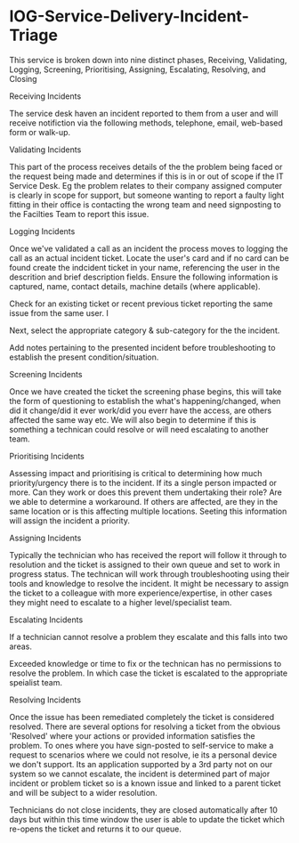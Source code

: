 # IOG-Service-Delivery-Incident-Triage


This service is broken down into nine distinct phases, Receiving, Validating, Logging, Screening, Prioritising, Assigning, Escalating, Resolving, and Closing

Receiving Incidents


The service desk haven an incident reported to them from a user and will receive notifiction via the following methods, telephone, email, web-based form or walk-up.

Validating Incidents


This part of the process receives details of the the problem being faced or the request being made and determines if this is in or out of scope if the IT Service Desk. Eg the problem relates to their company assigned computer is clearly in scope for support, but someone wanting to report a faulty light fitting in their office is contacting the wrong team and need signposting to the Facilties Team to report this issue.


Logging Incidents


Once we've validated a call as an incident the process moves to logging the call as an actual incident ticket. Locate the user's card and if no card can be found create the indcident ticket in your name, referencing the user in the descrition and brief description fields. Ensure the following information is captured, name, contact details, machine details (where applicable).

Check for an existing ticket or recent previous ticket reporting the same issue from the same user. I

Next, select the appropriate category & sub-category for the the incident. 

Add notes pertaining to the presented incident before troubleshooting to establish the present condition/situation. 

Screening Incidents


Once we have created the ticket the screening phase begins, this will take the form of questioning to establish the what's happening/changed, when did it change/did it ever work/did you everr have the access, are others affected the same way etc. We will also begin to determine if this is something a technican could resolve or will need escalating to another team.

Prioritising Incidents


Assessing impact and prioritising is critical to determining how much priority/urgency there is to the incident. If its a single person impacted or more. Can they work or does this prevent them undertaking their role? Are we able to determine a workaround. If others are affected, are they in the same location or is this affecting multiple locations. Seeting this information will assign the incident a priority.


Assigning Incidents


Typically the technician who has received the report will follow it through to resolution and the ticket is assigned to their own queue and set to work in progress status. The technican will work through troubleshooting using their tools and knowledge to resolve the incident. It might be necessary to assign the ticket to a colleague with more experience/expertise, in other cases they might need to escalate to a higher level/specialist team.


Escalating Incidents


If a technician cannot resolve a problem they escalate and this falls into two areas.

Exceeded knowledge or time to fix or the technican has no permissions to resolve the problem. In which case the ticket is escalated to the appropriate speialist team.

Resolving Incidents


Once the issue has been remediated completely the ticket is considered resolved. There are several options for resolving a ticket from the obvious 'Resolved' where your actions or provided information satisfies the problem. To ones where you have sign-posted to self-service to make a request to scenarios where we could not resolve, ie its a personal device we don't support. Its an application supported by a 3rd party not on our system so we cannot escalate, the incident is determined part of major incident or problem ticket so is a known issue and linked to a parent ticket and will be subject to a wider resolution. 

Technicians do not close incidents, they are closed automatically after 10 days but within this time window the user is able to update the ticket which re-opens the ticket and returns it to our queue.

